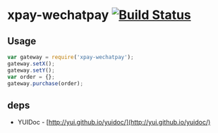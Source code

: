 # xpay-wechatpay [![Build Status](https://travis-ci.org/xxd3vin/xpay-wechatpay.svg?branch=master)](https://travis-ci.org/xxd3vin/xpay-wechatpay)

## Usage

```javascript
var gateway = require('xpay-wechatpay');
gateway.setX();
gateway.setY();
var order = {};
gateway.purchase(order);
```

## deps

- YUIDoc - [http://yui.github.io/yuidoc/](http://yui.github.io/yuidoc/)